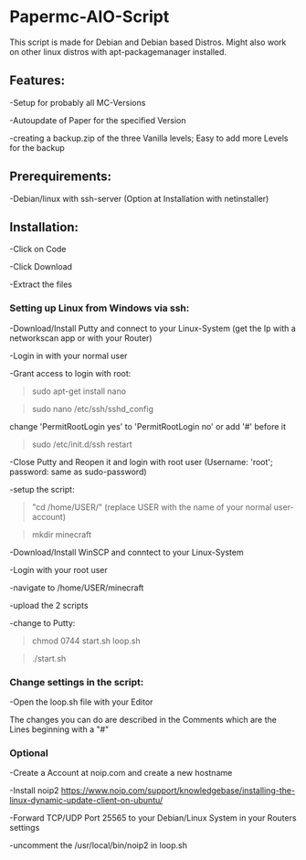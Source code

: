 # Papermc-AIO-Script
This script is made for Debian and Debian based Distros. Might also work on other linux distros with apt-packagemanager installed.

## Features:
-Setup for probably all MC-Versions

-Autoupdate of Paper for the specified Version

-creating a backup.zip of the three Vanilla levels; Easy to add more Levels for the backup

## Prerequirements:
-Debian/linux with ssh-server (Option at Installation with netinstaller)

## Installation:
-Click on Code

-Click Download

-Extract the files

### Setting up Linux from Windows via ssh:
-Download/Install Putty and connect to your Linux-System (get the Ip with a networkscan app or with your Router)

-Login in with your normal user

-Grant access to login with root:

>sudo apt-get install nano

>sudo nano /etc/ssh/sshd_config

change 'PermitRootLogin yes' to 'PermitRootLogin no' or add '#' before it

>sudo /etc/init.d/ssh restart

-Close Putty and Reopen it and login with root user (Username: 'root'; password: same as sudo-password)

-setup the script:

>"cd /home/USER/" (replace USER with the name of your normal user-account)

>mkdir minecraft

-Download/Install WinSCP and conntect to your Linux-System

-Login with your root user

-navigate to /home/USER/minecraft

-upload the 2 scripts

-change to Putty:

>chmod 0744 start.sh loop.sh

>./start.sh

### Change settings in the script:
-Open the loop.sh file with your Editor

The changes you can do are described in the Comments which are the Lines beginning with a "#"

### Optional
-Create a Account at noip.com and create a new hostname

-Install noip2 https://www.noip.com/support/knowledgebase/installing-the-linux-dynamic-update-client-on-ubuntu/

-Forward TCP/UDP Port 25565 to your Debian/Linux System in your Routers settings

-uncomment the /usr/local/bin/noip2 in loop.sh
